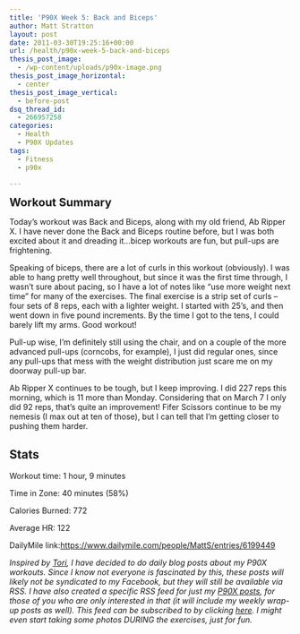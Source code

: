 ```yaml
---
title: 'P90X Week 5: Back and Biceps'
author: Matt Stratton
layout: post
date: 2011-03-30T19:25:16+00:00
url: /health/p90x-week-5-back-and-biceps
thesis_post_image:
  - /wp-content/uploads/p90x-image.png
thesis_post_image_horizontal:
  - center
thesis_post_image_vertical:
  - before-post
dsq_thread_id:
  - 266957258
categories:
  - Health
  - P90X Updates
tags:
  - Fitness
  - p90x

---
```

<span style="font-size: 20px; font-weight: bold;">Workout Summary</span>

Today’s workout was Back and Biceps, along with my old friend, Ab Ripper X. I have never done the Back and Biceps routine before, but I was both excited about it and dreading it…bicep workouts are fun, but pull-ups are frightening.

Speaking of biceps, there are a lot of curls in this workout (obviously). I was able to hang pretty well throughout, but since it was the first time through, I wasn’t sure about pacing, so I have a lot of notes like “use more weight next time” for many of the exercises. The final exercise is a strip set of curls – four sets of 8 reps, each with a lighter weight. I started with 25’s, and then went down in five pound increments. By the time I got to the tens, I could barely lift my arms. Good workout!

Pull-up wise, I’m definitely still using the chair, and on a couple of the more advanced pull-ups (corncobs, for example), I just did regular ones, since any pull-ups that mess with the weight distribution just scare me on my doorway pull-up bar.

Ab Ripper X continues to be tough, but I keep improving. I did 227 reps this morning, which is 11 more than Monday. Considering that on March 7 I only did 92 reps, that’s quite an improvement! Fifer Scissors continue to be my nemesis (I max out at ten of those), but I can tell that I’m getting closer to pushing them harder.

## Stats

Workout time: 1 hour, 9 minutes
  
Time in Zone: 40 minutes (58%)
  
Calories Burned: 772
  
Average HR: 122
  
DailyMile link:<https://www.dailymile.com/people/MattS/entries/6199449>

_Inspired by [Tori][1], I have decided to do daily blog posts about my P90X workouts. Since I know not everyone is fascinated by this, these posts will likely not be syndicated to my Facebook, but they will still be available via RSS. I have also created a specific RSS feed for just my [P90X posts][2], for those of you who are only interested in that (it will include my weekly wrap-up posts as well). This feed can be subscribed to by clicking [here][3]. I might even start taking some photos DURING the exercises, just for fun._

 [1]: https://torisp90xjourney.com/
 [2]: /tags/p90x
 [3]: https://feeds.feedburner.com/MattP90x